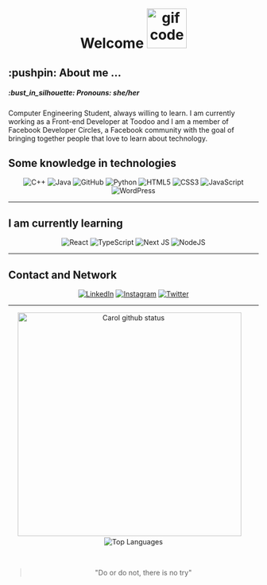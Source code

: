 
<!--Titulo -->
<h1 align = "center">  Welcome  <img height = "80" src = "https://media1.giphy.com/media/H68qSZkEG9qw39YvRD/giphy.gif?cid=ecf05e47yhopn4he03k9rimhmohuzpd78m0vf08p97ijnf1l&rid=giphy.gif" alt = "gif code"/> </h1>

<!--about me-->
<h2>:pushpin: About me ...</h2>
<h5> :bust_in_silhouette: Pronouns: she/her </h5>
<p> Computer Engineering Student, always willing to learn. I am currently working as a Front-end Developer at Toodoo and I am  a member of Facebook Developer Circles, a Facebook community with the goal of bringing together people that love to learn about technology. </p>

<!--technologies-->
<h2> Some knowledge in technologies </h2>
<p align = "center"> 
  <img alt="C++" src="https://img.shields.io/badge/c++%20-%2300599C.svg?&style=for-the-badge&logo=c%2B%2B&ogoColor=white"/>
  <img alt="Java" src="https://img.shields.io/badge/java-%23ED8B00.svg?&style=for-the-badge&logo=java&color=red&logoColor=white"/>
  <img alt="GitHub" src="https://img.shields.io/badge/github%20-%23121011.svg?&style=for-the-badge&logo=github&logoColor=white"/>
  <img alt="Python" src="https://img.shields.io/badge/python%20-%2314354C.svg?&style=for-the-badge&logo=python&logoColor=white"/>
  <img alt="HTML5" src="https://img.shields.io/badge/html5%20-%23E34F26.svg?&style=for-the-badge&logo=html5&logoColor=white"/>
  <img alt="CSS3" src="https://img.shields.io/badge/css3%20-%231572B6.svg?&style=for-the-badge&logo=css3&logoColor=white"/>
  <img alt="JavaScript" src="https://img.shields.io/badge/javascript%20-%23323330.svg?&style=for-the-badge&logo=javascript&logoColor=%23F7DF1E"/>
  <img alt="WordPress" src="https://img.shields.io/badge/WordPress%20-%23117AC9.svg?&style=for-the-badge&logo=WordPress&logoColor=white"/>
  </p>
  
----
<!--learning-->
<h2> I am currently learning</h2>
<p align = "center"> 
  <img alt="React" src="https://img.shields.io/badge/react%20-%2320232a.svg?&style=for-the-badge&logo=react&logoColor=%2361DAFB"/>
  <img alt="TypeScript" src="https://img.shields.io/badge/typescript%20-%23007ACC.svg?&style=for-the-badge&logo=typescript&logoColor=white"/>
  <img alt="Next JS" src="https://img.shields.io/badge/next%20js%20-%23000000.svg?&style=for-the-badge&logo=next.js&logoColor=white"/>
  <img alt="NodeJS" src="https://img.shields.io/badge/node.js%20-%2343853D.svg?&style=for-the-badge&logo=node.js&logoColor=white"/>
  <!--<img alt="MongoDB" src ="https://img.shields.io/badge/MongoDB-%234ea94b.svg?&style=for-the-badge&logo=mongodb&logoColor=white"/> -->
  </p>

----

<!-- contacts-->
<h2> Contact and Network </h2>
<p align = "center"> 
  <a href = "https://www.linkedin.com/in/carolinefons/"><img alt="LinkedIn" src="https://img.shields.io/badge/linkedin%20-%230077B5.svg?&style=for-the-badge&logo=linkedin&logoColor=white"/></a>
  <a href = https://instagram.com/carol_fonseca> <img alt="Instagram" src="https://img.shields.io/badge/Instagram%20-%23E4405F.svg?&style=for-the-badge&logo=Instagram&logoColor=white"/></a>
  <a href = "https://twitter.com/carol_fons"><img alt="Twitter" src="https://img.shields.io/badge/Twitter%20-%231DA1F2.svg?&style=for-the-badge&logo=Twitter&logoColor=white"/> </a>
</p>

----

<!-- Github stats-->
<p align = "center">
<img src="https://github-readme-stats.vercel.app/api?username=carolfons&&hide=prs,issues&count_private=true&show_icons=true&theme=graywhite" alt="Carol github status" width="450" /> &nbsp; &nbsp;
<img src="https://github-readme-stats.vercel.app/api/top-langs/?username=carolfons&layout=compact&exclude_repo=exposure-fusion&theme=graywhite" alt="Top Languages" width="auto"/></p>
<br>

<!-- Yoda quote-->
<p align="center"><blockquote align="center"> "Do or do not, there is no try" </blockquote></p>

<!--
**carolfons/carolfons** is a ✨ _special_ ✨ repository because its `README.md` (this file) appears on your GitHub profile.
Here are some ideas to get you started:

- 🔭 I’m currently working on ...
- 🌱 I’m currently learning ...
- 👯 I’m looking to collaborate on ...
- 🤔 I’m looking for help with ...
- 💬 Ask me about ...
- 📫 How to reach me: ...
- 😄 Pronouns: ...
- ⚡ Fun fact: ...
-->
